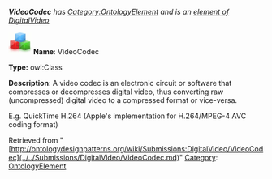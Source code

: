 ___VideoCodec__ has [Category:OntologyElement](../../Category/OntologyElement.md "Category:OntologyElement") and is an [element of](../../Property/ElementOf.md "Property:ElementOf") [DigitalVideo](../../Submissions/DigitalVideo.md "Submissions:DigitalVideo")_


  




[![Class](../../images/thumb/2/27/Class.gif/45px-Class.gif)](../../Image/Class.gif.md "Class")
__Name__: VideoCodec 


__Type:__ owl:Class 


__Description__: A video codec is an electronic circuit or software that compresses or decompresses digital video, thus converting raw (uncompressed) digital video to a compressed format or vice-versa. 


E.g. QuickTime H.264 (Apple's implementation for H.264/MPEG-4 AVC coding format)





Retrieved from "[http://ontologydesignpatterns.org/wiki/Submissions:DigitalVideo/VideoCodec](../../Submissions/DigitalVideo/VideoCodec.md)"
 [Category](http://ontologydesignpatterns.org/wiki/Special:Categories "Special:Categories"): [OntologyElement](../../Category/OntologyElement.md "Category:OntologyElement")